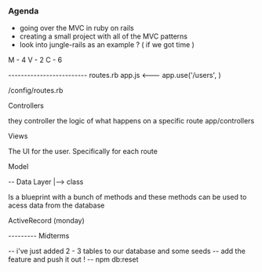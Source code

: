 ### Agenda ###

- going over the MVC in ruby on rails
- creating a small project with all of the MVC patterns
- look into jungle-rails as an example ? ( if we got time )



M - 4
V - 2
C - 6

------------------------- routes.rb
app.js <--- app.use('/users', )

/config/routes.rb


Controllers 

they controller the logic of what happens on a specific route
app/controllers

Views

The UI for the user. Specifically for each route

Model

-- Data Layer
  |--> class 

Is a blueprint with a bunch of methods 
and these methods can be used to acess data from the database

ActiveRecord (monday)


--------- Midterms

-- i've just added 2 - 3 tables to our database and some seeds
-- add the feature and push it out !
-- npm db:reset
